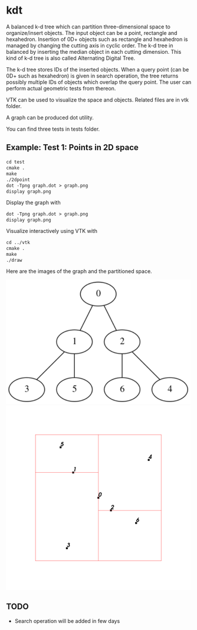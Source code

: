 # kdt

A balanced k-d tree which can partition three-dimensional space to organize/insert objects. The input object can be a point, rectangle and hexahedron. Insertion of 0D+ objects such as rectangle and hexahedron is managed by changing the cutting axis in cyclic order. The k-d tree in balanced by inserting the median object in each cutting dimension. This kind of k-d tree is also called Alternating Digital Tree.

The k-d tree stores IDs of the inserted objects. When a query point (can be 0D+ such as hexahedron) is given in search operation, the tree returns possibly multiple IDs of objects which overlap the query point. The user can perform actual geometric tests from thereon.

VTK can be used to visualize the space and objects. Related files are in vtk folder.

A graph can be produced dot utility.

You can find three tests in tests folder.

## Example: Test 1: Points in 2D space

```
cd test
cmake .
make
./2dpoint
dot -Tpng graph.dot > graph.png
display graph.png
```

Display the graph with

```
dot -Tpng graph.dot > graph.png
display graph.png
```

Visualize interactively using VTK with

```
cd ../vtk
cmake .
make
./draw
```

Here are the images of the graph and the partitioned space.

<img src="/image/2dpoint_graph.png" width="500"/>
<img src="/image/2dpoint.png" width="500"/>

## TODO

* Search operation will be added in few days
